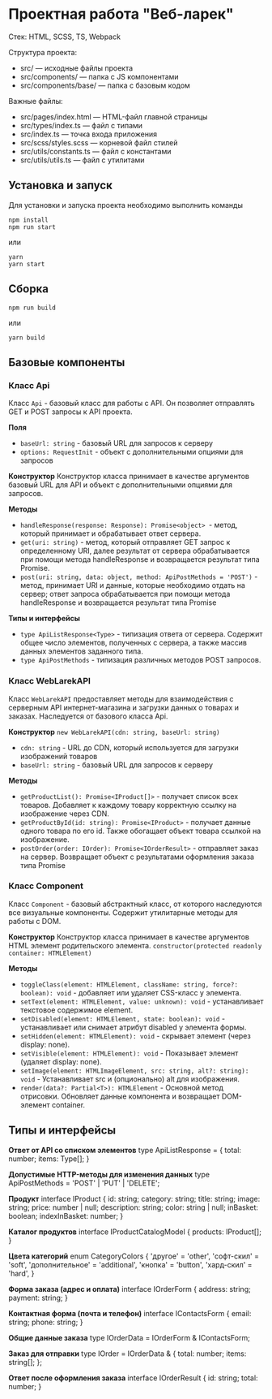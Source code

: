 # Проектная работа "Веб-ларек"

Стек: HTML, SCSS, TS, Webpack

Структура проекта:
- src/ — исходные файлы проекта
- src/components/ — папка с JS компонентами
- src/components/base/ — папка с базовым кодом

Важные файлы:
- src/pages/index.html — HTML-файл главной страницы
- src/types/index.ts — файл с типами
- src/index.ts — точка входа приложения
- src/scss/styles.scss — корневой файл стилей
- src/utils/constants.ts — файл с константами
- src/utils/utils.ts — файл с утилитами

## Установка и запуск
Для установки и запуска проекта необходимо выполнить команды

```
npm install
npm run start
```

или

```
yarn
yarn start
```
## Сборка

```
npm run build
```

или

```
yarn build
```


## Базовые компоненты

### Класс Api
Класс `Api` - базовый класс для работы с API. Он позволяет отправлять GET и POST запросы к API проекта.

**Поля**
- `baseUrl: string` - базовый URL для запросов к серверу
- `options: RequestInit` - объект с дополнительными опциями для запросов

**Конструктор**
Конструктор класса принимает в качестве аргументов базовый URL для API и объект c дополнительными опциями для запросов.

**Методы**
- `handleResponse(response: Response): Promise<object> `- метод, который принимает и обрабатывает ответ сервера.
- `get(uri: string)` - метод, который отправляет GET запрос к определенному URI, далее результат от сервера обрабатывается при помощи метода handleResponse и возвращается результат типа Promise.
- `post(uri: string, data: object, method: ApiPostMethods = 'POST')` - метод, принимает URI и данные, которые необходимо отдать на сервер; ответ запроса обрабатывается при помощи метода handleResponse и возвращается результат типа Promise

**Типы и интерфейсы**
- `type ApiListResponse<Type>` - типизация ответа от сервера. Содержит общее число элементов, полученных с сервера, а также массив данных элементов заданного типа.
- `type ApiPostMethods` - типизация различных методов POST запросов.



### Класс WebLarekAPI
Класс `WebLarekAPI` предоставляет методы для взаимодействия с серверным API интернет-магазина и загрузки данных о товарах и заказах. Наследуется от базового класса Api.

**Конструктор**
```new WebLarekAPI(cdn: string, baseUrl: string)```
- `cdn: string` - URL до CDN, который используется для загрузки изображений товаров
- `baseUrl: string` - базовый URL для запросов к серверу

**Методы**
- `getProductList(): Promise<IProduct[]>` - получает список всех товаров. Добавляет к каждому товару корректную ссылку на изображение через CDN.
- `getProductById(id: string): Promise<IProduct>` - получает данные одного товара по его id. Также обогащает объект товара ссылкой на изображение.
- `postOrder(order: IOrder): Promise<IOrderResult>` - отправляет заказ на сервер. Возвращает объект с результатами оформления заказа типа Promise




### Класс Component
Класс `Component` - базовый абстрактный класс, от которого наследуются все визуальные компоненты. Содержит утилитарные методы для работы с DOM.

**Конструктор**
Конструктор класса принимает в качестве аргументов HTML элемент родительского элемента.
```constructor(protected readonly container: HTMLElement)```

**Методы**
- `toggleClass(element: HTMLElement, className: string, force?: boolean): void` - добавляет или удаляет CSS-класс у элемента.
- `setText(element: HTMLElement, value: unknown): void` - устанавливает текстовое содержимое element.
- `setDisabled(element: HTMLElement, state: boolean): void` - устанавливает или снимает атрибут disabled у элемента формы.
- `setHidden(element: HTMLElement): void` - cкрывает элемент (через display: none).
- `setVisible(element: HTMLElement): void` - Показывает элемент (удаляет display: none).
- `setImage(element: HTMLImageElement, src: string, alt?: string): void` - Устанавливает src и (опционально) alt для изображения.
- `render(data?: Partial<T>): HTMLElement` - Основной метод отрисовки. Обновляет данные компонента и возвращает DOM-элемент container.





## Типы и интерфейсы
**Ответ от API со списком элементов**
type ApiListResponse<Type> = {
  total: number;
  items: Type[];
}

**Допустимые HTTP-методы для изменения данных**
type ApiPostMethods = 'POST' | 'PUT' | 'DELETE';

**Продукт**
interface IProduct {
  id: string;
  category: string;
  title: string;
  image: string;
  price: number | null;
  description: string;
  color: string | null;
  inBasket: boolean;
  indexInBasket: number;
}

**Каталог продуктов**
interface IProductCatalogModel {
  products: IProduct[];
}

**Цвета категорий**
enum CategoryColors {
  'другое' = 'other',
  'софт-скил' = 'soft',
  'дополнительное' = 'additional',
  'кнопка' = 'button',
  'хард-скил' = 'hard',
}

**Форма заказа (адрес и оплата)**
interface IOrderForm {
  address: string;
  payment: string;
}

**Контактная форма (почта и телефон)**
interface IContactsForm {
  email: string;
  phone: string;
}

**Общие данные заказа**
type IOrderData = IOrderForm & IContactsForm;

**Заказ для отправки**
type IOrder = IOrderData & {
  total: number;
  items: string[];
};

**Ответ после оформления заказа**
 interface IOrderResult {
  id: string;
  total: number;
}

